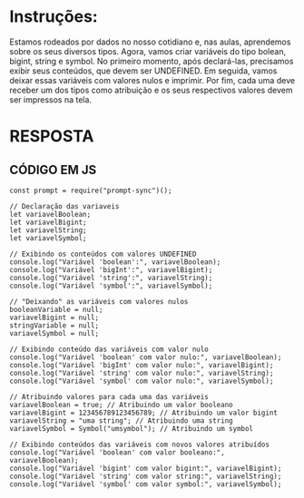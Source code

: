 # Instruções:

Estamos rodeados por dados no nosso cotidiano e, nas aulas, aprendemos sobre os seus diversos tipos. Agora, vamos criar variáveis do tipo bolean, bigint, string e symbol. No primeiro momento, após declará-las, precisamos exibir seus conteúdos, que devem ser UNDEFINED.  Em seguida, vamos deixar essas variáveis com valores nulos e imprimir. Por fim, cada uma deve receber um dos tipos como atribuição e os seus respectivos valores devem ser impressos na tela.

# RESPOSTA

## CÓDIGO EM JS

```JS
const prompt = require("prompt-sync")();

// Declaração das variaveis
let variavelBoolean;
let variavelBigint;
let variavelString;
let variavelSymbol;

// Exibindo os conteúdos com valores UNDEFINED
console.log("Variável 'boolean':", variavelBoolean);
console.log("Variável 'bigInt':", variavelBigint);
console.log("Variável 'string':", variavelString);
console.log("Variável 'symbol':", variavelSymbol);

// "Deixando" as variáveis com valores nulos
booleanVariable = null;
variavelBigint = null;
stringVariable = null;
variavelSymbol = null;

// Exibindo conteúdo das variáveis com valor nulo
console.log("Variável 'boolean' com valor nulo:", variavelBoolean);
console.log("Variável 'bigInt' com valor nulo:", variavelBigint);
console.log("Variável 'string' com valor nulo:", variavelString);
console.log("Variável 'symbol' com valor nulo:", variavelSymbol);

// Atribuindo valores para cada uma das variáveis
variavelBoolean = true; // Atribuindo um valor booleano
variavelBigint = 123456789123456789; // Atribuindo um valor bigint
variavelString = "uma string"; // Atribuindo uma string
variavelSymbol = Symbol("umsymbol"); // Atribuindo um symbol

// Exibindo conteúdos das variáveis com novos valores atribuídos
console.log("Variável 'boolean' com valor booleano:", variavelBoolean);
console.log("Variável 'bigint' com valor bigint:", variavelBigint);
console.log("Variável 'string' com valor string:", variavelString);
console.log("Variável 'symbol' com valor symbol:", variavelSymbol);
```




